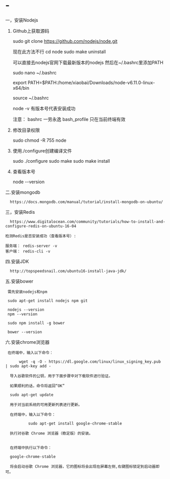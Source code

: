 # -

一，安装Nodejs

  1. Github上获取源码
  
     sudo git clone https://github.com/nodejs/node.git
     
     现在此方法不行
     cd node 
     sudo make uninstall
     
     可以直接去nodejs官网下载最新版本的nodejs
     然后在~/.bashrc里添加PATH
     
     sudo nano ~/.bashrc
     
     export PATH=$PATH:/home/xiaobai/Downloads/node-v6.11.0-linux-x64/bin

     source ~/.bashrc
     
     node -v 有版本号代表安装成功
     
     注意： bashrc 一劳永逸
          bash_profile 只在当前终端有效
     
     
  2. 修改目录权限
  
     sudo chmod -R 755 node
     
  3. 使用./configure创建编译文件
  
     sudo ./configure
     sudo make
     sudo make install
     
  4. 查看版本号
  
     node --version

二.安装mongodb

      https://docs.mongodb.com/manual/tutorial/install-mongodb-on-ubuntu/ 

三，安装Redis

      https://www.digitalocean.com/community/tutorials/how-to-install-and-configure-redis-on-ubuntu-16-04
  
    检测Redis是否安装成功（查看版本号）:

    服务端： redis-server -v
    客户端： redis-cli -v
  
四.安装JDK

      http://topspeedsnail.com/ubuntu16-install-java-jdk/
  
五.安装bower
  
     需先安装nodejs和npm
  
     sudo apt-get install nodejs npm git

     nodejs --version 
     npm --version

     sudo npm install -g bower

     bower --version
   
六.安装chrome浏览器

     在终端中，输入以下命令：

          wget -q -O - https://dl.google.com/linux/linux_signing_key.pub  | sudo apt-key add -

      导入谷歌软件的公钥，用于下面步骤中对下载软件进行验证。

      如果顺利的话，命令将返回“OK”

      sudo apt-get update

      用于对当前系统的可用更新列表进行更新。

      在终端中，输入以下命令：

              sudo apt-get install google-chrome-stable

      执行对谷歌 Chrome 浏览器（稳定版）的安装。


      在终端中执行以下命令：

      google-chrome-stable

      将会启动谷歌 Chrome 浏览器，它的图标将会出现在屏幕左侧,右键图标锁定到启动器即可。

